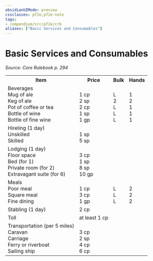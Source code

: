 ```yaml
---
obsidianUIMode: preview
cssclasses: pf2e,pf2e-note
tags:
- compendium/src/pf2e/crb
aliases: ["Basic Services and Consumables"]
---
```

# Basic Services and Consumables  
*Source: Core Rulebook p. 294*  

<table>
<tr>
  <th>Item</th>
  <th>Price</th>
  <th>Bulk</th>
  <th>Hands</th>
</tr>
<tr>
  <td>Beverages<br />Mug of ale<br />Keg of ale<br />Pot of coffee or tea<br />Bottle of wine<br />Bottle of fine wine</td>
  <td><br />1 cp<br />2 sp<br />2 cp<br />1 sp<br />1 gp</td>
  <td><br />L<br />2<br />L<br />L<br />L</td>
  <td><br />1<br />2<br />1<br />1<br />1</td>
</tr>
<tr>
  <td>Hireling (1 day)<br />Unskilled<br />Skilled</td>
  <td><br />1 sp<br />5 sp</td>
  <td><br /><br /></td>
  <td><br /><br /></td>
</tr>
<tr>
  <td>Lodging (1 day)<br />Floor space<br />Bed (for 1)<br />Private room (for 2)<br />Extravagant suite (for 6)</td>
  <td><br />3 cp<br />1 sp<br />8 sp<br />10 gp</td>
  <td><br /><br /><br /><br /></td>
  <td><br /><br /><br /><br /></td>
</tr>
<tr>
  <td>Meals<br />Poor meal<br />Square meal<br />Fine dining</td>
  <td><br />1 cp<br />3 cp<br />1 gp</td>
  <td><br />L<br />L<br />L</td>
  <td><br />2<br />2<br />2</td>
</tr>
<tr>
  <td>Stabling (1 day)</td>
  <td>2 cp</td>
  <td></td>
  <td></td>
</tr>
<tr>
  <td>Toll</td>
  <td>at least 1 cp</td>
  <td></td>
  <td></td>
</tr>
<tr>
  <td>Transportation (per 5 miles)<br />Caravan<br />Carriage<br />Ferry or riverboat<br />Sailing ship</td>
  <td><br />3 cp<br />2 sp<br />4 cp<br />6 cp</td>
  <td><br /><br /><br /><br /></td>
  <td><br /><br /><br /><br /></td>
</tr>
</table>